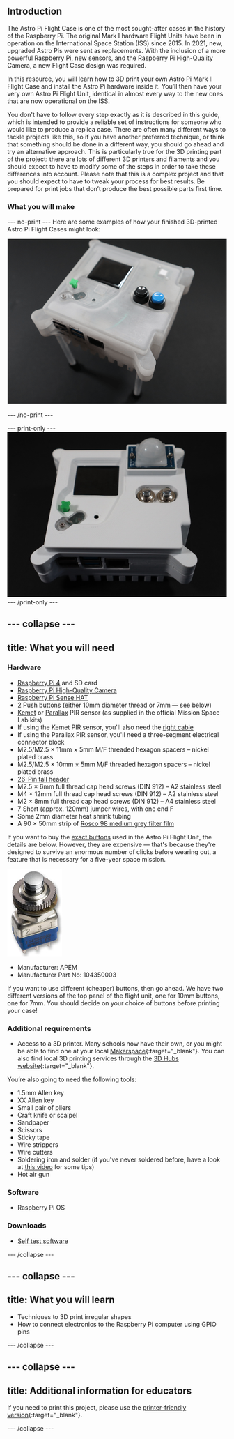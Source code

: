 ## Introduction

The Astro Pi Flight Case is one of the most sought-after cases in the history of the Raspberry Pi. The original Mark I hardware Flight Units have been in operation on the International Space Station (ISS) since 2015. In 2021, new, upgraded Astro Pis were sent as replacements. With the inclusion of a more powerful Raspberry Pi, new sensors, and the Raspberry Pi High-Quality Camera, a new Flight Case design was required. 

In this resource, you will learn how to 3D print your own Astro Pi Mark II Flight Case and install the Astro Pi hardware inside it. You’ll then have your very own Astro Pi Flight Unit, identical in almost every way to the new ones that are now operational on the ISS.

You don't have to follow every step exactly as it is described in this guide, which is intended to provide a reliable set of instructions for someone who would like to produce a replica case. There are often many different ways to tackle projects like this, so if you have another preferred technique, or think that something should be done in a different way, you should go ahead and try an alternative approach. This is particularly true for the 3D printing part of the project: there are lots of different 3D printers and filaments and you should expect to have to modify some of the steps in order to take these differences into account. Please note that this is a complex project and that you should expect to have to tweak your process for best results. Be prepared for print jobs that don’t produce the best possible parts first time. 

### What you will make

--- no-print ---
Here are some examples of how your finished 3D-printed Astro Pi Flight Cases might look:

![Complete project.](images/FU_slide.gif)

--- /no-print ---

--- print-only ---
![Complete project.](images/complete.jpg)
--- /print-only ---

--- collapse ---
---
title: What you will need
---
### Hardware

+ [Raspberry Pi 4](https://www.raspberrypi.com/products/raspberry-pi-4-model-b/) and SD card
+ [Raspberry Pi High-Quality Camera](https://www.raspberrypi.com/products/raspberry-pi-high-quality-camera/) 
+ [Raspberry Pi Sense HAT](https://www.raspberrypi.com/products/sense-hat/)
+ 2 Push buttons (either 10mm diameter thread or 7mm — see below)
+ [Kemet](https://uk.farnell.com/kemet/ss-430l-w/pir-sensor-5m-37deg-28deg-5-5vdc/dp/3027688) or [Parallax](https://www.parallax.com/product/pir-sensor-with-led-signal/) PIR sensor (as supplied in the official Mission Space Lab kits)
+ If using the Kemet PIR sensor, you'll also need the [right cable](https://www.digikey.co.uk/en/products/detail/jst-sales-america-inc/A05SR05SR30K152B/6708507)
+ If using the Parallax PIR sensor, you'll need a three-segment electrical connector block
+ M2.5/M2.5 × 11mm × 5mm M/F threaded hexagon spacers – nickel plated brass
+ M2.5/M2.5 × 10mm × 5mm M/F threaded hexagon spacers – nickel plated brass
+ [26-Pin tall header](https://thepihut.com/products/stacking-header-for-raspberry-pi-2x13-extra-tall)
+ M2.5 × 6mm full thread cap head screws (DIN 912) – A2 stainless steel
+ M4 × 12mm full thread cap head screws (DIN 912) – A2 stainless steel
+ M2 × 8mm full thread cap head screws (DIN 912) – A4 stainless steel
+ 7 Short (approx. 120mm) jumper wires, with one end F
+ Some 2mm diameter heat shrink tubing
+ A 90 × 50mm strip of [Rosco 98 medium grey filter film](https://us.rosco.com/en/products/filters/r98-medium-grey) 

If you want to buy the [exact buttons](https://www.mouser.co.uk/datasheet/2/26/pusbutton-switches-serie-10400-1519227.pdf) used in the Astro Pi Flight Unit, the details are below. However, they are expensive — that's because they're designed to survive an enormous number of clicks before wearing out, a feature that is necessary for a five-year space mission.

![Astro Pi actual button.](images/apem.jpg)

- Manufacturer: APEM
- Manufacturer Part No: 104350003

If you want to use different (cheaper) buttons, then go ahead. We have two different versions of the top panel of the flight unit, one for 10mm buttons, one for 7mm. You should decide on your choice of buttons before printing your case!

### Additional requirements

+ Access to a 3D printer. Many schools now have their own, or you might be able to find one at your local [Makerspace](http://www.hackspace.org.uk/){:target="_blank"}. You can also find local 3D printing services through the [3D Hubs website](https://www.3dhubs.com/){:target="_blank"}.

You’re also going to need the following tools:

+ 1.5mm Allen key
+ XX Allen key
+ Small pair of pliers
+ Craft knife or scalpel
+ Sandpaper
+ Scissors
+ Sticky tape
+ Wire strippers
+ Wire cutters
+ Soldering iron and solder (if you've never soldered before, have a look at [this video](https://www.raspberrypi.com/news/getting-started-soldering/) for some tips) 
+ Hot air gun

### Software

+ Raspberry Pi OS

### Downloads

+ [Self test software](resources/selftest.zip)

--- /collapse ---

--- collapse ---
---
title: What you will learn
---

+ Techniques to 3D print irregular shapes
+ How to connect electronics to the Raspberry Pi computer using GPIO pins

--- /collapse ---

--- collapse ---
---
title: Additional information for educators
---


If you need to print this project, please use the [printer-friendly version](https://projects.raspberrypi.org/en/projects/projectName/print){:target="_blank"}.

--- /collapse ---
